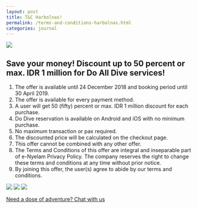 ```yaml
---
layout: post
title: T&C Harbolnas!
permalink: /terms-and-conditions-harbolnas.html
categories: journal
---
```


<img src="https://i.imgur.com/xsBdubS.png" class="img-responsive post-feat-img" />

## Save your money! Discount up to 50 percent or max. IDR 1 million for Do All Dive services!

1. The offer is available until 24 December 2018 and booking period until 30 April 2019.
2. The offer is available for every payment method.
3. A user will get 50 (fifty) percent or max. IDR 1 million discount for each purchase.
4. Do Dive reservation is available on Android and iOS with no minimum purchase.
5. No maximum transaction or pax required.
6. The discounted price will be calculated on the checkout page.
7. This offer cannot be combined with any other offer.
8. The Terms and Conditions of this offer are integral and inseparable part of e-Nyelam Privacy Policy. The company reserves the  right to change these terms and conditions at any time without prior notice.
9. By joining this offer, the user(s) agree to abide by our terms and conditions.

<img src="https://i.imgur.com/JqVMMsS.jpg" class="img-responsive post-feat-img" />

<img src="https://i.imgur.com/B1tLJYE.jpg" class="img-responsive post-feat-img" />

<img src="https://i.imgur.com/VobypXW.jpg" class="img-responsive post-feat-img" />

<a href="https://web.whatsapp.com/send?phone={{site.wa}}&text=Hi%20E-Nyelam,%20i%20need%20info%20for%20dive%20spot" class="cta--in--page">Need a dose of adventure? Chat with us</a>
